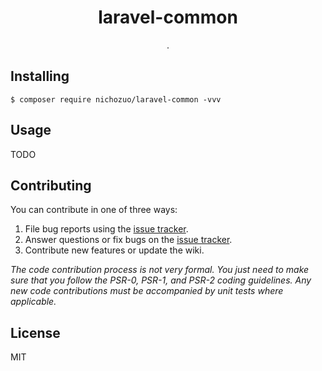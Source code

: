 <h1 align="center"> laravel-common </h1>

<p align="center"> .</p>


## Installing

```shell
$ composer require nichozuo/laravel-common -vvv
```

## Usage

TODO

## Contributing

You can contribute in one of three ways:

1. File bug reports using the [issue tracker](https://github.com/nichozuo/laravel-common/issues).
2. Answer questions or fix bugs on the [issue tracker](https://github.com/nichozuo/laravel-common/issues).
3. Contribute new features or update the wiki.

_The code contribution process is not very formal. You just need to make sure that you follow the PSR-0, PSR-1, and PSR-2 coding guidelines. Any new code contributions must be accompanied by unit tests where applicable._

## License

MIT